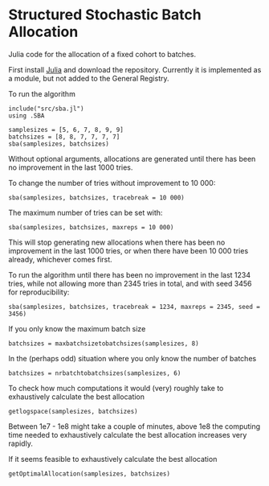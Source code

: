 # Structured Stochastic Batch Allocation

Julia code for the allocation of a fixed cohort to batches.

First install [Julia](https://julialang.org) and download the repository.
Currently it is implemented as a module, but not added to the General Registry.

To run the algorithm

    include("src/sba.jl")
    using .SBA

    samplesizes = [5, 6, 7, 8, 9, 9]
    batchsizes = [8, 8, 7, 7, 7, 7]
    sba(samplesizes, batchsizes)

Without optional arguments, allocations are generated until there has been no improvement in the last 1000 tries.

To change the number of tries without improvement to 10 000:

    sba(samplesizes, batchsizes, tracebreak = 10 000)

The maximum number of tries can be set with:

    sba(samplesizes, batchsizes, maxreps = 10 000)

This will stop generating new allocations when there has been no improvement in the last 1000 tries, or when there have been 10 000 tries already, whichever comes first.

To run the algorithm until there has been no improvement in the last 1234 tries, while not allowing more than 2345 tries in total, and with seed 3456 for reproducibility:

    sba(samplesizes, batchsizes, tracebreak = 1234, maxreps = 2345, seed = 3456)

If you only know the maximum batch size

    batchsizes = maxbatchsizetobatchsizes(samplesizes, 8)

In the (perhaps odd) situation where you only know the number of batches

    batchsizes = nrbatchtobatchsizes(samplesizes, 6)

To check how much computations it would (very) roughly take to exhaustively calculate the best allocation

    getlogspace(samplesizes, batchsizes)

Between 1e7 - 1e8 might take a couple of minutes, above 1e8 the computing time needed to exhaustively calculate the best allocation increases very rapidly.

If it seems feasible to exhaustively calculate the best allocation

    getOptimalAllocation(samplesizes, batchsizes)
